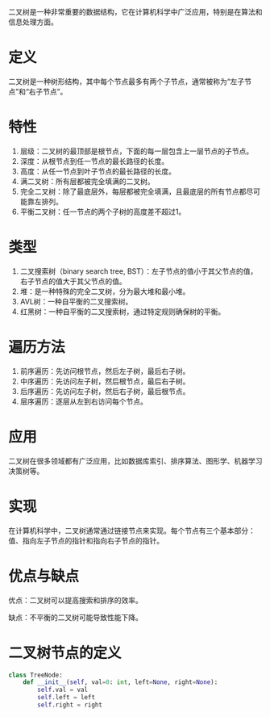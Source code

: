 二叉树是一种非常重要的数据结构，它在计算机科学中广泛应用，特别是在算法和信息处理方面。

# 定义
二叉树是一种树形结构，其中每个节点最多有两个子节点，通常被称为“左子节点”和“右子节点”。

# 特性
1. 层级：二叉树的最顶部是根节点，下面的每一层包含上一层节点的子节点。
2. 深度：从根节点到任一节点的最长路径的长度。
3. 高度：从任一节点到叶子节点的最长路径的长度。
4. 满二叉树：所有层都被完全填满的二叉树。
5. 完全二叉树：除了最底层外，每层都被完全填满，且最底层的所有节点都尽可能靠左排列。
6. 平衡二叉树：任一节点的两个子树的高度差不超过1。

# 类型
1. 二叉搜索树（binary search tree, BST）：左子节点的值小于其父节点的值，右子节点的值大于其父节点的值。
2. 堆：是一种特殊的完全二叉树，分为最大堆和最小堆。
3. AVL树：一种自平衡的二叉搜索树。
4. 红黑树：一种自平衡的二叉搜索树，通过特定规则确保树的平衡。

# 遍历方法
1. 前序遍历：先访问根节点，然后左子树，最后右子树。
2. 中序遍历：先访问左子树，然后根节点，最后右子树。
3. 后序遍历：先访问左子树，然后右子树，最后根节点。
4. 层序遍历：逐层从左到右访问每个节点。

# 应用
二叉树在很多领域都有广泛应用，比如数据库索引、排序算法、图形学、机器学习决策树等。

# 实现
在计算机科学中，二叉树通常通过链接节点来实现。每个节点有三个基本部分：值、指向左子节点的指针和指向右子节点的指针。

# 优点与缺点
优点：二叉树可以提高搜索和排序的效率。

缺点：不平衡的二叉树可能导致性能下降。

# 二叉树节点的定义
```python
class TreeNode:
    def __init__(self, val=0: int, left=None, right=None):
        self.val = val
        self.left = left
        self.right = right
```

